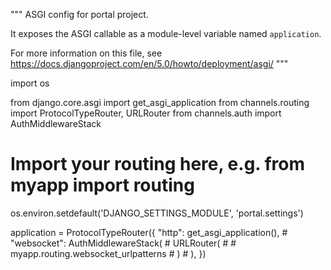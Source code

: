 """
ASGI config for portal project.

It exposes the ASGI callable as a module-level variable named ``application``.

For more information on this file, see
https://docs.djangoproject.com/en/5.0/howto/deployment/asgi/
"""

import os

from django.core.asgi import get_asgi_application
from channels.routing import ProtocolTypeRouter, URLRouter
from channels.auth import AuthMiddlewareStack
# Import your routing here, e.g. from myapp import routing

os.environ.setdefault('DJANGO_SETTINGS_MODULE', 'portal.settings')

application = ProtocolTypeRouter({
    "http": get_asgi_application(),
    # "websocket": AuthMiddlewareStack(
    #     URLRouter(
    #         # myapp.routing.websocket_urlpatterns
    #     )
    # ),
})
